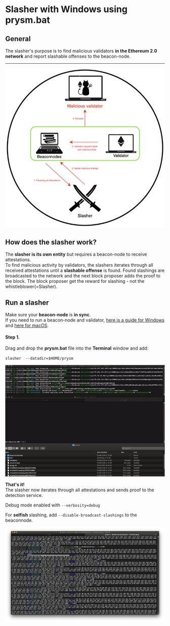 # Slasher with Windows using prysm.bat

## General

The slasher's purpose is to find malicious validators **in the Ethereum 2.0 network** and report slashable offenses to the beacon-node.  
****

![](../../../.gitbook/assets/image%20%2869%29.png)

#### 

## How does the slasher work?

The **slasher is its own entity** but requires a beacon-node to receive attestations.  
To find malicious activity by validators, the slashers iterates through all received attestations until a **slashable offense** is found. Found slashings are broadcasted to the network and the next block proposer adds the proof to the block. The block proposer get the reward for slashing - not the whistleblower\(=Slasher\).

## Run a slasher 

Make sure your **beacon-node** is **in sync**.   
If you need to run a beacon-node and validator, [here is a guide for Windows](https://kb.beaconcha.in/tutorial-eth2-multiclient/prysm-client/windows-prysm/script-beaconnode-and-validator) and [here for macOS](https://kb.beaconcha.in/tutorial-eth2-multiclient/prysm-client/macos-prysm/run-with-macos-using-prysm.sh).

####  **Step 1.**

Drag and drop the **prysm.bat** file into the **Terminal** window and add:

`slasher  --datadir=$HOME/prysm`

![](../../../.gitbook/assets/slashergif.gif)



**That's it!**  
The slasher now iterates through all attestations and sends proof to the detection service.   
  
Debug mode enabled with `--verbosity=debug`

For **selfish** slashing, add `--disable-broadcast-slashings` to the beaconnode.  


![](../../../.gitbook/assets/image%20%2871%29.png)

